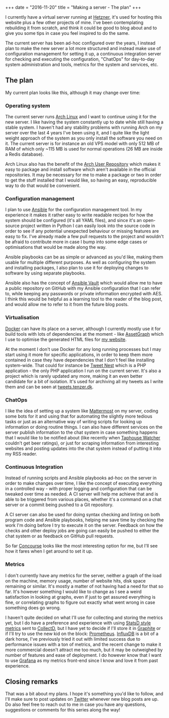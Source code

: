 +++
date = "2016-11-20"
title = "Making a server - The plan"
+++

I currently have a virtual server running at [Hetzner](https://www.hetzner.de/gb/), it's used for hosting this website plus a few other projects of mine. I've been contemplating rebuilding it from scratch, and think it could be good to blog about and to give you some tips in case you feel inspired to do the same.

The current server has been ad-hoc configured over the years, I instead plan to make the new server a lot more structured and instead make use of configuration management for setting it up, a continuous integration server for checking and executing the configuration, "ChatOps" for day-to-day system administration and tools, metrics for the system and services, etc.


The plan
--------

My current plan looks like this, although it may change over time:

### Operating system
The current server runs [Arch Linux](https://www.archlinux.org/) and I want to continue using it for the new server. I like having the system constantly up to date while still having a stable system. I haven't had any stability problems with running Arch on my server over the last 4 years I've been using it, and I quite like the light weight approach of the system as you only install the software you need on it. The current server is for instance an old VPS model with only 512 MB of RAM of which only ~115 MB is used for normal operations (26 MB are inside a Redis database).

Arch Linux also has the benefit of the [Arch User Repository](https://aur.archlinux.org/) which makes it easy to package and install software which aren't available in the official repositories. It may be necessary for me to make a package or two in order to get the stuff installed that I would like, so having an easy, reproducible way to do that would be convenient.

### Configuration management
I plan to use [Ansible](https://www.ansible.com/) for the configuration management tool. In my experience it makes it rather easy to write readable recipes for how the system should be configured (it's all YAML files), and since it's an open-source project written in Python I can easily look into the source code in order to see if any potential unexpected behaviour or missing features are easy to fix. I've already made a few pull requests to the project and wouldn't be afraid to contribute more in case I bump into some edge cases or optimisations that would be made along the way.

Ansible playbooks can be as simple or advanced as you'd like, making them usable for multiple different purposes. As well as configuring the system and installing packages, I also plan to use it for deploying changes to software by using separate playbooks.

Ansible also has the concept of [Ansible Vault](http://docs.ansible.com/ansible/playbooks_vault.html) which would allow me to have a public repository on GitHub with my Ansible configuration that I can refer to, while keeping any passwords or private information encrypted with AES. I think this would be helpful as a learning tool to the reader of the blog post, and would allow me to refer to it from the future blog posts.

### Virtualisation
[Docker](https://www.docker.com/) can have its place on a server, although I currently mostly use it for build tools with lots of dependencies at the moment - like [AssetGraph](https://github.com/assetgraph/assetgraph) which I use to optimise the generated HTML files for [my website](https://github.com/Tenzer/tenzer.dk/blob/master/Makefile#L21).

At the moment I don't use Docker for any long running processes but I may start using it more for specific applications, in order to keep them more contained in case they have dependencies that I don't feel like installing system-wide. That could for instance be [Tweet Nest](http://pongsocket.com/tweetnest/) which is a PHP application - the only PHP application I run on the current server. It's also a project which is rarely updated any more, making it an even better candidate for a bit of isolation. It's used for archiving all my tweets as I write them and can be seen at [tweets.tenzer.dk](https://tweets.tenzer.dk/).

### ChatOps
I like the idea of setting up a system like [Mattermost](https://www.mattermost.org/) on my server, coding some bots for it and using that for automating the slightly more tedious tasks or just as an alternative way of writing scripts for looking up information or doing routine things. I can also have different services on the server publish information to the chat system in case something happens that I would like to be notified about (like recently when [Taphouse Watcher](https://twitter.com/TaphouseWatcher) couldn't get beer ratings), or just for scraping information from interesting websites and posting updates into the chat system instead of putting it into my RSS reader.

### Continuous Integration
Instead of running scripts and Ansible playbooks ad-hoc on the server in order to make changes over time, I like the concept of executing everything in a controlled way - with proper logging and configuration that can be tweaked over time as needed. A CI server will help me achieve that and is able to be triggered from various places, whether it's a command on a chat server or a commit being pushed to a Git repository.

A CI server can also be used for doing syntax checking and linting on both program code and Ansible playbooks, helping me save time by checking the work I'm doing before I try to execute it on the server. Feedback on how the checks and other deploy jobs are going can easily be pushed to either the chat system or as feedback on GitHub pull requests.

So far [Concourse](https://concourse.ci/) looks like the most interesting option for me, but I'll see how it fares when I get around to set it up.

### Metrics
I don't currently have any metrics for the server, neither a graph of the load on the machine, memory usage, number of website hits, disk space remaining or similar. It's mostly a matter of not having had a need for that so far. It's however something I would like to change as I see a weird satisfaction in looking at graphs, even if just to get assured everything is fine, or correlating graphs to figure out exactly what went wrong in case something does go wrong.

I haven't quite decided on what I'll use for collecting and storing the metrics yet, but I do have a preference and experience with using [StatsD style metrics](https://github.com/etsy/statsd/blob/master/docs/metric_types.md) sent to [CollectD](http://collectd.org/), but I have yet to decide if I'll store it in [Graphite](https://graphiteapp.org/) or if I'll try to use the new kid on the block: [Prometheus](https://prometheus.io/). [InfluxDB](https://www.influxdata.com/time-series-platform/influxdb/) is a bit of a dark horse, I've previously tried it out with limited success due to performance issues with a ton of metrics, and the recent change to make it more commercial doesn't attract me too much, but it may be outweighed by number of features and ease of deployment. I do however know that I want to use [Grafana](http://grafana.org/) as my metrics front-end since I know and love it from past experience.


Closing remarks
---------------

That was a bit about my plans. I hope it's something you'd like to follow, and I'll make sure to post updates on [Twitter](https://twitter.com/Tenzer) whenever new blog posts are up. Do also feel free to reach out to me in case you have any questions, suggestions or comments for this series along the way!
